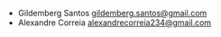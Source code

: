 * Gildemberg Santos <gildemberg.santos@gmail.com>
* Alexandre Correia <alexandrecorreia234@gmail.com>
